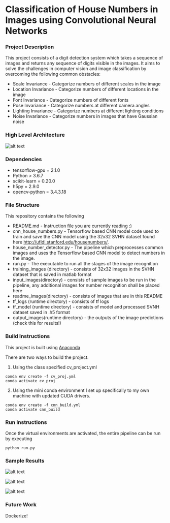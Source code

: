 # Classification of House Numbers in Images using Convolutional Neural Networks

### Project Description

This project consists of a digit detection system which takes a sequence of images and returns any sequence of digits visible in the images.  It aims to solve the challenges in computer vision and image classification by overcoming the following common obstacles:

- Scale Invariance - Categorize numbers of different scales in the image
- Location Invariance - Categorize numbers of different locations in the image
- Font Invariance - Categorize numbers of different fonts
- Pose Invariance - Categorize numbers at different camera angles
- Lighting Invariance - Categorize numbers at different lighting conditions
- Noise Invariance - Categorize numbers in images that have Gaussian noise

### High Level Architecture

![alt text](./readme_images/Architecture.png)

### Dependencies

- tensorflow-gpu = 2.1.0
- Python > 3.6.7
- scikit-learn = 0.20.0
- h5py = 2.9.0
- opencv-python = 3.4.3.18

### File Structure

This repository contains the following

- README.md - Instruction file you are currently reading :)
- cnn_house_numbers.py - Tensorflow based CNN model code used to train and save the CNN model using the 32x32 SVHN dataset found here http://ufldl.stanford.edu/housenumbers/.
- house_number_detector.py - The pipeline which preprocesses common images and uses the Tensorflow based CNN model to detect numbers in the image.
- run.py - The executable to run all the stages of the image recognition
- training_images (directory) - consists of 32x32 images in the SVHN dataset that is saved in matlab format
- input_images(directory) - consists of sample images to be run in the pipeline, any additional images for number recognition shall be placed here
- readme_images(directory) - consists of images that are in this README
- tf_logs (runtime directory) - consists of tf logs
- tf_model (runtime directory) - consists of model and processed SVNH dataset saved in .h5 format
- output_images(runtime directory) - the outputs of the image predictions (check this for results!)



### Build Instructions

This project is built using [Anaconda](https://www.anaconda.com/products/individual)

There are two ways to build the project.

1) Using the class specified cv_project.yml 

```
conda env create -f cv_proj.yml
conda activate cv_proj
```

2) Using the mini conda environment I set up specifically to my own machine with updated CUDA drivers.  

```
conda env create -f cnn_build.yml
conda activate cnn_build
```



### Run Instructions

Once the virtual environments are activated, the entire pipeline can be run by executing

```
python run.py
```

### Sample Results

![alt text](./readme_images/predict_0.png)

![alt text](./readme_images/predict_1.png)

![alt text](./readme_images/predict_2.png)

### Future Work

Dockerize!